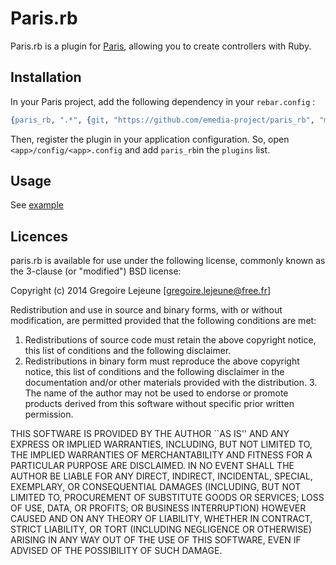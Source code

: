 # Paris.rb

Paris.rb is a plugin for [Paris](https://github.com/emedia-project/paris), allowing you to create controllers with Ruby.

## Installation

In your Paris project, add the following dependency in your `rebar.config` :

```erlang
{paris_rb, ".*", {git, "https://github.com/emedia-project/paris_rb", "master"}}
```

Then, register the plugin in your application configuration. So, open `<app>/config/<app>.config` and add `paris_rb`in the `plugins` list.

## Usage

See [example](https://github.com/emedia-project/paris_rb/tree/master/example)

## Licences

paris.rb is available for use under the following license, commonly known as the 3-clause (or "modified") BSD license:

Copyright (c) 2014 Gregoire Lejeune [gregoire.lejeune@free.fr]

Redistribution and use in source and binary forms, with or without modification, are permitted provided that the following conditions are met:

1. Redistributions of source code must retain the above copyright notice, this list of conditions and the following disclaimer.
2. Redistributions in binary form must reproduce the above copyright notice, this list of conditions and the following disclaimer in the
documentation and/or other materials provided with the distribution.  3. The name of the author may not be used to endorse or promote products derived from this software without specific prior written permission.

THIS SOFTWARE IS PROVIDED BY THE AUTHOR ``AS IS'' AND ANY EXPRESS OR IMPLIED WARRANTIES, INCLUDING, BUT NOT LIMITED TO, THE IMPLIED WARRANTIES OF MERCHANTABILITY AND FITNESS FOR A PARTICULAR PURPOSE ARE DISCLAIMED.  IN NO EVENT SHALL THE AUTHOR BE LIABLE FOR ANY DIRECT, INDIRECT, INCIDENTAL, SPECIAL, EXEMPLARY, OR CONSEQUENTIAL DAMAGES (INCLUDING, BUT NOT LIMITED TO, PROCUREMENT OF SUBSTITUTE GOODS OR SERVICES; LOSS OF USE, DATA, OR PROFITS; OR BUSINESS INTERRUPTION) HOWEVER CAUSED AND ON ANY THEORY OF LIABILITY, WHETHER IN CONTRACT, STRICT LIABILITY, OR TORT (INCLUDING NEGLIGENCE OR OTHERWISE) ARISING IN ANY WAY OUT OF THE USE OF THIS SOFTWARE, EVEN IF ADVISED OF THE POSSIBILITY OF SUCH DAMAGE.
